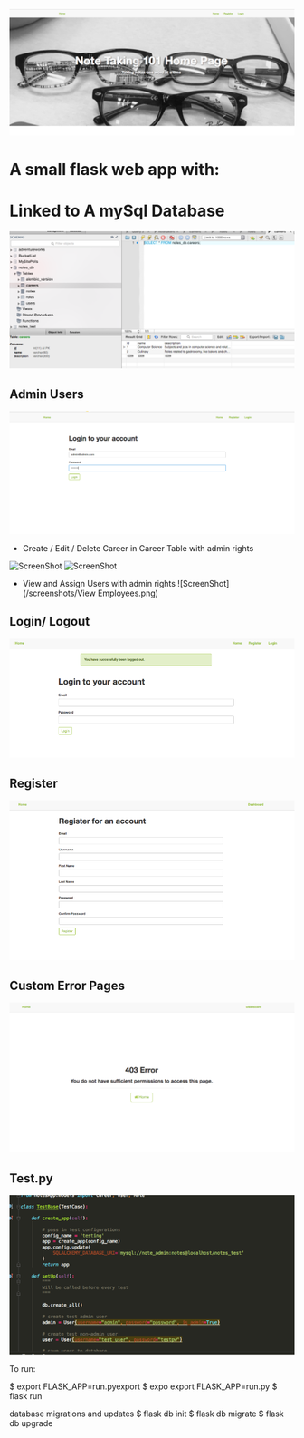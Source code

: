 ![ScreenShot](/screenshots/home.png)


# A small flask web app with:

# Linked to A mySql Database
![ScreenShot](/screenshots/sql.png)

## Admin Users
![ScreenShot](/screenshots/admin.png)

- Create / Edit / Delete Career in Career Table with admin rights

![ScreenShot](/screenshots/ViewCareer.png)
![ScreenShot](/screenshots/CareerCrud.png)

- View and Assign Users with admin rights
![ScreenShot](/screenshots/View Employees.png)

## Login/ Logout
![ScreenShot](/screenshots/loginlogout.png)
## Register
![ScreenShot](/screenshots/register.png)

## Custom Error Pages
![ScreenShot](/screenshots/403.png)


## Test.py
![ScreenShot](/screenshots/test.png)

To run:

$ export FLASK_APP=run.pyexport
$ expo export FLASK_APP=run.py
$ flask run

database migrations and updates
$ flask db init
$ flask db migrate
$ flask db upgrade



